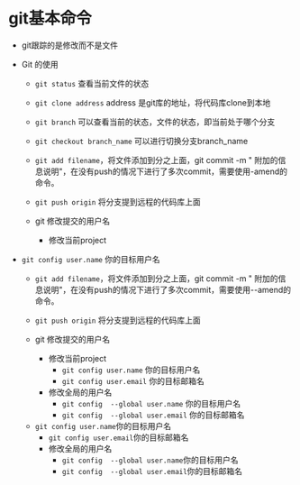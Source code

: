 # git基本命令

*  git跟踪的是修改而不是文件

* Git 的使用

  * `git status` 查看当前文件的状态

  * `git clone address` address 是git库的地址，将代码库clone到本地

  * `git branch` 可以查看当前的状态，文件的状态，即当前处于哪个分支

  * `git checkout branch_name` 可以进行切换分支branch_name
  * `git add filename`，将文件添加到分之上面，git commit -m " 附加的信息说明"，在没有push的情况下进行了多次commit，需要使用-amend的命令。

  * `git push origin` 将分支提到远程的代码库上面
  * git 修改提交的用户名

    - 修改当前project 
- `git config user.name` 你的目标用户名

  * `git add filename`，将文件添加到分之上面，git commit -m " 附加的信息说明"，在没有push的情况下进行了多次commit，需要使用--amend的命令。

  * `git push origin` 将分支提到远程的代码库上面

  * git 修改提交的用户名

    - 修改当前project 
      - `git config user.name` 你的目标用户名
      - `git config user.email` 你的目标邮箱名
    - 修改全局的用户名
      - `git config  --global user.name` 你的目标用户名
      - `git config  --global user.email` 你的目标邮箱名
  - `git config user.name`你的目标用户名
      - `git config user.email`你的目标邮箱名
    - 修改全局的用户名
      - `git config  --global user.name`你的目标用户名
      - `git config  --global user.email`你的目标邮箱名

    

